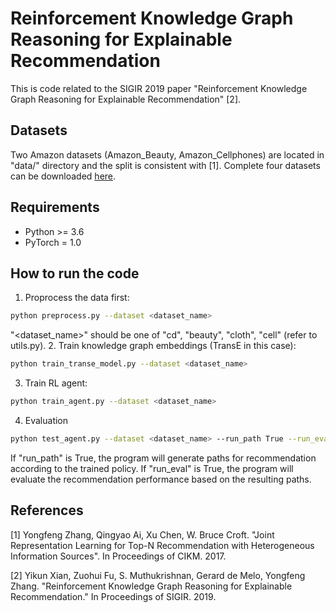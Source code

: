 # Reinforcement Knowledge Graph Reasoning for Explainable Recommendation
This is code related to the SIGIR 2019 paper "Reinforcement Knowledge Graph Reasoning for Explainable Recommendation" [2].


## Datasets
Two Amazon datasets (Amazon_Beauty, Amazon_Cellphones) are located in "data/" directory and the split is consistent with [1].
Complete four datasets can be downloaded [here](https://drive.google.com/file/d/1CL4Pjumj9d7fUDQb1_leIMOot73kVxKB/view?usp=sharing).

## Requirements
- Python >= 3.6
- PyTorch = 1.0


## How to run the code
1. Proprocess the data first:
```bash
python preprocess.py --dataset <dataset_name>
```
"<dataset_name>" should be one of "cd", "beauty", "cloth", "cell" (refer to utils.py).
2. Train knowledge graph embeddings (TransE in this case):
```bash
python train_transe_model.py --dataset <dataset_name>
```
3. Train RL agent:
```bash
python train_agent.py --dataset <dataset_name>
```
4. Evaluation
```bash
python test_agent.py --dataset <dataset_name> --run_path True --run_eval True
```
If "run_path" is True, the program will generate paths for recommendation according to the trained policy.
If "run_eval" is True, the program will evaluate the recommendation performance based on the resulting paths.

## References
[1] Yongfeng Zhang, Qingyao Ai, Xu Chen, W. Bruce Croft. "Joint Representation Learning for Top-N Recommendation with Heterogeneous Information Sources". In Proceedings of CIKM. 2017.

[2] Yikun Xian, Zuohui Fu, S. Muthukrishnan, Gerard de Melo, Yongfeng Zhang. "Reinforcement Knowledge Graph Reasoning for Explainable Recommendation." In Proceedings of SIGIR. 2019.
